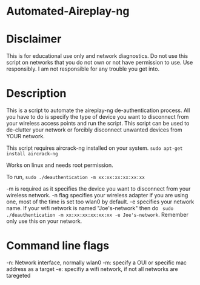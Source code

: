 # Automated-Aireplay-ng

# Disclaimer

This is for educational use only and network diagnostics. Do not use this script on networks that you do not own or not have permission to use. Use responsibly. I am not responsible for any trouble you get into.

# Description
This is a script to automate the aireplay-ng de-authentication process. All you have to do is specify the type of device you want to disconnect from your wireless access points and run the script. This script can be used to de-clutter your network or forcibly disconnect unwanted devices from YOUR network.

This script requires aircrack-ng installed on your system.
`sudo apt-get install aircrack-ng`

Works on linux and needs root permission.

To run,
`sudo ./deauthentication -m xx:xx:xx:xx:xx:xx`

-m is required as it specifies the device you want to disconnect from your wireless network. -n flag specifies your wireless adapter if you are using one, most of the time is set too wlan0 by default. -e specifies your network name. If your wifi network is named "Joe's-network" then do ` sudo ./deauthentication -m xx:xx:xx:xx:xx:xx -e Joe's-network`. Remember only use this on your network.

# Command line flags

-n: Network interface, normally wlan0
-m: specify a OUI or specific mac address as a target
-e: specifiy a wifi network, if not all networks are taregeted
